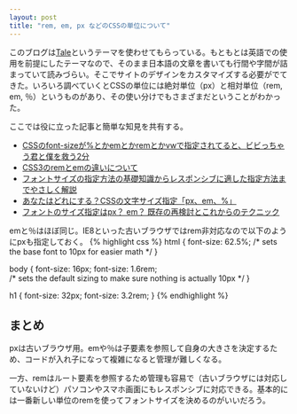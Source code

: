 ```yaml
---
layout: post
title: "rem, em, px などのCSSの単位について"
---
```

このブログは[Tale](https://github.com/chesterhow/tale)というテーマを使わせてもらっている。もともとは英語での使用を前提にしたテーマなので、そのまま日本語の文章を書いても行間や字間が詰まっていて読みづらい。そこでサイトのデザインをカスタマイズする必要がでてきた。いろいろ調べていくとCSSの単位には絶対単位（px）と相対単位（rem, em, ％）というものがあり、その使い分けでもさまざまだということがわかった。

ここでは役に立った記事と簡単な知見を共有する。

- [CSSのfont-sizeが%とかemとかremとかvwで指定されてると、ビビっちゃう君と僕を救う2分](https://qiita.com/39_isao/items/e8242901ba1aadb75676)
- [CSS3のremとemの違いについて](https://qiita.com/masarufuruya/items/bb40d7e39f56e6c25f0d)
- [フォントサイズの指定方法の基礎知識からレスポンシブに適した指定方法までやさしく解説](http://coliss.com/articles/build-websites/operation/css/css-font-sizing-by-ire.html)
- [あなたはどれにする？CSSの文字サイズ指定「px、em、%」](http://blog.karasuneko.com/html-css/font-size-px-em-percent/)
- [フォントのサイズ指定はpx？ em？ 既存の再検討とこれからのテクニック](http://coliss.com/articles/build-websites/operation/css/font-size-with-rem-by-snook-ca.html)

emと％はほぼ同じ。IE8といった古いブラウザではrem非対応なので以下のようにpxも指定しておく。
{% highlight css %}
html {
  font-size: 62.5%; /* sets the base font to 10px for easier math */
}
 
body {
  font-size: 16px;
  font-size: 1.6rem;  
  /* sets the default sizing to make sure nothing is actually 10px */
}
 
h1 {
  font-size: 32px;
  font-size: 3.2rem;
}
{% endhighlight %}

## まとめ
pxは古いブラウザ用。emや％は子要素を参照して自身の大きさを決定するため、コードが入れ子になって複雑になると管理が難しくなる。

一方、remはルート要素を参照するため管理も容易で（古いブラウザには対応していないけど）パソコンやスマホ画面にもレスポンシブに対応できる。基本的には一番新しい単位のremを使ってフォントサイズを決めるのがいいだろう。
